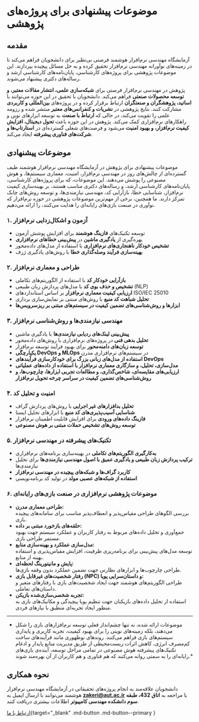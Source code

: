# موضوعات پیشنهادی برای پروژه‌های پژوهشی

## مقدمه
آزمایشگاه مهندسی نرم‌افزار هوشمند فرصتی بی‌نظیر برای دانشجویان فراهم می‌کند تا در زمینه‌های نوآورانه مهندسی نرم‌افزار تحقیق کرده و به حل مسائل پیچیده بپردازند. این موضوعات پژوهشی برای پروژه‌های کارشناسی، پایان‌نامه‌های کارشناسی ارشد و رساله‌های دکتری پیشنهاد می‌شوند.

پژوهش در مهندسی نرم‌افزار فرصتی برای **شبکه‌سازی علمی، انتشار مقالات معتبر، و توسعه محصولات صنعتی** فراهم می‌کند. دانشجویان با تحقیق در این حوزه می‌توانند با **اساتید، پژوهشگران و صنعتگران** ارتباط برقرار کرده و در پروژه‌های **بین‌المللی و کاربردی** مشارکت کنند. نتایج پژوهشی در **نشریات و کنفرانس‌های معتبر** منتشر شده و رزومه علمی را تقویت می‌کند، در حالی که **ارتباط با صنعت** به توسعه ابزارهای نوین و راهکارهای نرم‌افزاری کمک می‌کند. پژوهش در این حوزه باعث **تحول دیجیتال، افزایش کیفیت نرم‌افزار، و بهبود امنیت** می‌شود و فرصت‌های شغلی گسترده‌ای در **استارتاپ‌ها و شرکت‌های فناوری پیشرفته** ایجاد می‌کند.  

## موضوعات پیشنهادی

موضوعات پیشنهادی برای پژوهش در آزمایشگاه مهندسی نرم‌افزار هوشمند طیف گسترده‌ای از چالش‌های روز در مهندسی نرم‌افزار، امنیت، معماری سیستم‌ها، و هوش مصنوعی را پوشش می‌دهند. این موضوعات، که برای پروژه‌های کارشناسی، پایان‌نامه‌های کارشناسی ارشد، و رساله‌های دکتری مناسب هستند، بر بهینه‌سازی کیفیت نرم‌افزار، شناسایی خطا، بازآرایی کد، مهندسی نیازمندی‌ها، و توسعه روش‌های چابک تمرکز دارند. 
ما همچنین، برخی از مهم‌ترین موضوعات پژوهشی در حوزه نرم‌افزار که نوآوری در صنعت بازی‌های رایانه‌ای را هدایت می‌کنند، را ارائه می‌دهیم.


### **۱. آزمون و اشکال‌زدایی نرم‌افزار**
- توسعه تکنیک‌های **فازینگ هوشمند** برای افزایش پوشش آزمون  
- بهره‌گیری از **یادگیری ماشین** در **پیش‌بینی خطاهای نرم‌افزاری**  
- **تشخیص خودکار ناهنجاری‌های نرم‌افزاری** با استفاده از مدل‌های داده‌محور  
- **بهینه‌سازی فرآیند وصله‌گذاری خطا** با روش‌های یادگیری ژرف  


### **۲. طراحی و معماری نرم‌افزار**
- **بازآرایی خودکار کد** با استفاده از الگوریتم‌های تکاملی  
- **تشخیص و حذف بوی کد** با مدل‌های پردازش زبان طبیعی (NLP)  
- **ارزیابی کیفیت معماری نرم‌افزار** بر اساس استانداردهای ISO/IEC 25010  
- **تحلیل شباهت کد منبع** با روش‌های مبتنی بر نمایش‌سازی برداری  
- **ابزارها و روش‌شناسی‌های تضمین کیفیت در سیستم‌های مبتنی بر ریزسرویس‌ها**  

### **۳. مهندسی نیازمندی‌ها و روش‌شناسی نرم‌افزار**
- **پیش‌بینی لینک‌های ردیابی نیازمندی‌ها** با یادگیری ماشین  
- **تحلیل بدهی فنی** در پروژه‌های نرم‌افزاری با روش‌های داده‌محور  
- **توسعه زبان‌های دامنه‌محور** برای بهبود فرآیند توسعه نرم‌افزار  
- **یکپارچگی DevOps و MLOps** در سیستم‌های نرم‌افزاری مدرن  
- **استفاده از مدل‌های زبانی بزرگ برای خودکارسازی فرآیندهای DevOps**  
-   **مدل‌سازی، تحلیل، و سازگاری معماری نرم‌افزار با استفاده از داده‌های عملیاتی**
-   **ارزیابی‌های مقایسه‌ای، شاخص‌گذاری، و مطالعات تجربی ابزارها، چارچوب‌ها، و روش‌شناسی‌های تضمین کیفیت در سراسر چرخه تحویل نرم‌افزار**


### **۴. امنیت و تحلیل کد**
- **تحلیل بدافزارهای غیر اجرایی** با روش‌های پردازش گراف  
- **شناسایی آسیب‌پذیری‌های کد منبع** با ابزارهای تحلیل ایستا  
- **فازینگ داده‌های ورودی** برای افزایش قابلیت اطمینان نرم‌افزار  
- **توسعه روش‌های تشخیص حملات مبتنی بر هوش مصنوعی**  


### **۵. تکنیک‌های پیشرفته در مهندسی نرم‌افزار**
- **به‌کارگیری الگوریتم‌های تکاملی** در بهینه‌سازی برنامه‌های نرم‌افزاری  
- **ترکیب پردازش زبان طبیعی و یادگیری عمیق با اصول مهندسی نیازمندی‌ها** برای تحلیل نیازمندی‌ها  
- **کاربرد گراف‌ها و شبکه‌های پیچیده در مهندسی نرم‌افزار**  
- **استفاده از شبکه‌های عصبی مولد** در تولید کد برنامه‌نویسی  



 ### **۶. موضوعات پژوهشی نرم‌افزاری در صنعت بازی‌های رایانه‌ای**
- **طراحی معماری مدرن:**  
  بررسی الگوهای طراحی مقیاس‌پذیر و انعطاف‌پذیر مناسب برای سامانه‌های پیچیده بازی.
- **حلقه‌های بازخورد مبتنی بر داده:**  
  جمع‌آوری و تحلیل داده‌های مربوط به رفتار کاربران و عملکرد سیستم جهت بهبود مستمر طراحی بازی.
- **مدل‌سازی عملکرد و بهینه‌سازی منابع:**  
  توسعه مدل‌های پیش‌بینی برای برنامه‌ریزی ظرفیت، افزایش مقیاس‌پذیری و استفاده بهینه از منابع.
- **پایش و مانیتورینگ لحظه‌ای:**  
  طراحی چارچوب‌ها و ابزارهای نظارتی جهت تضمین عملکرد بدون وقفه بازی‌ها.
- **رفتار شخصیت‌های غیرقابل بازی (NPC) و داستان‌سرایی پویا:**  
  طراحی الگوریتم‌های هوشمند جهت ایجاد شخصیت‌های بازی با رفتارهای متغیر و داستان‌های تعاملی.
- **تجربه شخصی‌سازی‌شده بازیکن:**  
  استفاده از تحلیل داده‌های بازیکنان جهت تنظیم پویا پیچیدگی و مکانیک‌های بازی به منظور ایجاد تجربه‌ای منطبق با نیازهای فردی.


---


* موضوعات ارائه شده، نه تنها چشم‌انداز فعلی توسعه نرم‌افزارهای بازی را شکل می‌دهند، بلکه زمینه‌های نوینی را برای بهبود کیفیت، تجربه کاربری و پایداری سیستم‌های بازی فراهم می‌کنند. روندهای نوظهوری مانند فرآیندهای ساخت کم‌مصرف انرژی، کاهش اثرات زیست‌محیطی از طریق مدیریت منابع پایدار و ادغام تکنیک‌های پیشرفته هوش مصنوعی در تمامی مراحل توسعه، آینده‌ی بازی‌های رایانه‌ای را به سمتی روانه می‌کنند که هم فناوری و هم کاربران از آن بهره‌مند شوند.*


## نحوه همکاری
دانشجویان علاقه‌مند به انجام پروژه‌های تحقیقاتی در آزمایشگاه مهندسی نرم‌افزار هوشمند می‌توانند با ارسال ایمیل به **zakeri@aut.ac.ir** یا مراجعه به **اتاق 432، طبقه سوم دانشکده مهندسی کامپیوتر** اطلاعات بیشتری دریافت کنند.  

 
[ارتباط با ما](../contact.md){target="_blank" .md-button .md-button--primary } 
